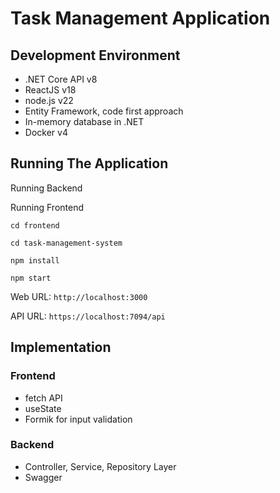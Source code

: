 # Task Management Application

## Development Environment
- .NET Core API v8
- ReactJS v18
- node.js v22
- Entity Framework, code first approach
- In-memory database in .NET
- Docker v4

## Running The Application
Running Backend

Running Frontend 
    
    cd frontend
    
    cd task-management-system

    npm install

    npm start

Web URL: `http://localhost:3000`

API URL: `https://localhost:7094/api`

## Implementation
### Frontend
- fetch API
- useState
- Formik for input validation

### Backend
- Controller, Service, Repository Layer
- Swagger
